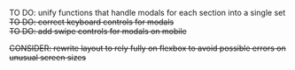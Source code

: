 TO DO: unify functions that handle modals for each section into a single set  
~~TO DO: correct keyboard controls for modals~~  
~~TO DO: add swipe controls for modals on mobile~~  
  
~~CONSIDER: rewrite layout to rely fully on flexbox to avoid possible errors on unusual screen sizes~~
